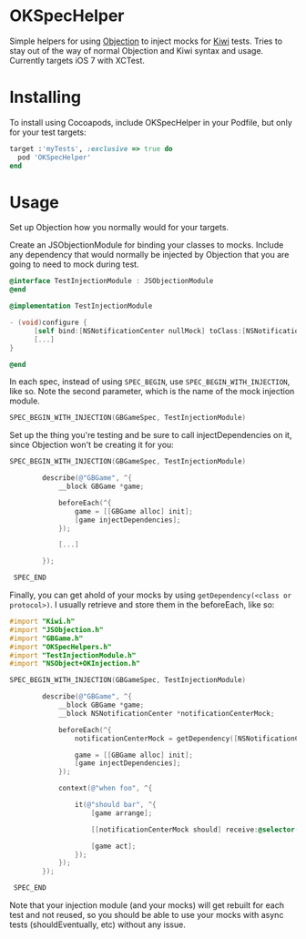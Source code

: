 OKSpecHelper
==============

Simple helpers for using [Objection](https://github.com/atomicobject/objection) to inject mocks for [Kiwi](https://github.com/allending/Kiwi) tests. Tries to stay out of the way of normal Objection and Kiwi syntax and usage.
Currently targets iOS 7 with XCTest.

# Installing
To install using Cocoapods, include OKSpecHelper in your Podfile, but only for your test targets:

```ruby
target :'myTests', :exclusive => true do
  pod 'OKSpecHelper'
end
```

# Usage
Set up Objection how you normally would for your targets. 

Create an JSObjectionModule for binding your classes to mocks. Include any dependency that would normally be injected by Objection that you are going to need to mock during test.

```objective-c
@interface TestInjectionModule : JSObjectionModule
@end

@implementation TestInjectionModule

- (void)configure {
      [self bind:[NSNotificationCenter nullMock] toClass:[NSNotificationCenter class]];
      [...]
}

@end
```

In each spec, instead of using ```SPEC_BEGIN```, use ```SPEC_BEGIN_WITH_INJECTION```, like so. Note the second parameter, which is the name of the mock injection module.

```objective-c
SPEC_BEGIN_WITH_INJECTION(GBGameSpec, TestInjectionModule)
```

Set up the thing you're testing and be sure to call injectDependencies on it, since Objection won't be creating it for you:

```objective-c
SPEC_BEGIN_WITH_INJECTION(GBGameSpec, TestInjectionModule)

        describe(@"GBGame", ^{
            __block GBGame *game;

            beforeEach(^{
                game = [[GBGame alloc] init];
                [game injectDependencies];
            });

            [...]

        });

 SPEC_END
```

Finally, you can get ahold of your mocks by using ```getDependency(<class or protocol>)```. I usually retrieve and store them in the beforeEach, like so:

```objective-c
#import "Kiwi.h"
#import "JSObjection.h"
#import "GBGame.h"
#import "OKSpecHelpers.h"
#import "TestInjectionModule.h"
#import "NSObject+OKInjection.h"

SPEC_BEGIN_WITH_INJECTION(GBGameSpec, TestInjectionModule)

        describe(@"GBGame", ^{
            __block GBGame *game;
            __block NSNotificationCenter *notificationCenterMock;

            beforeEach(^{
                notificationCenterMock = getDependency([NSNotificationCenter class]);

                game = [[GBGame alloc] init];
                [game injectDependencies];
            });

            context(@"when foo", ^{

                it(@"should bar", ^{
                    [game arrange];

                    [[notificationCenterMock should] receive:@selector(assert)];

                    [game act];
                });
            });
        });

 SPEC_END
```

Note that your injection module (and your mocks) will get rebuilt for each test and not reused, so you should be able to use your mocks with async tests (shouldEventually, etc) without any issue.
